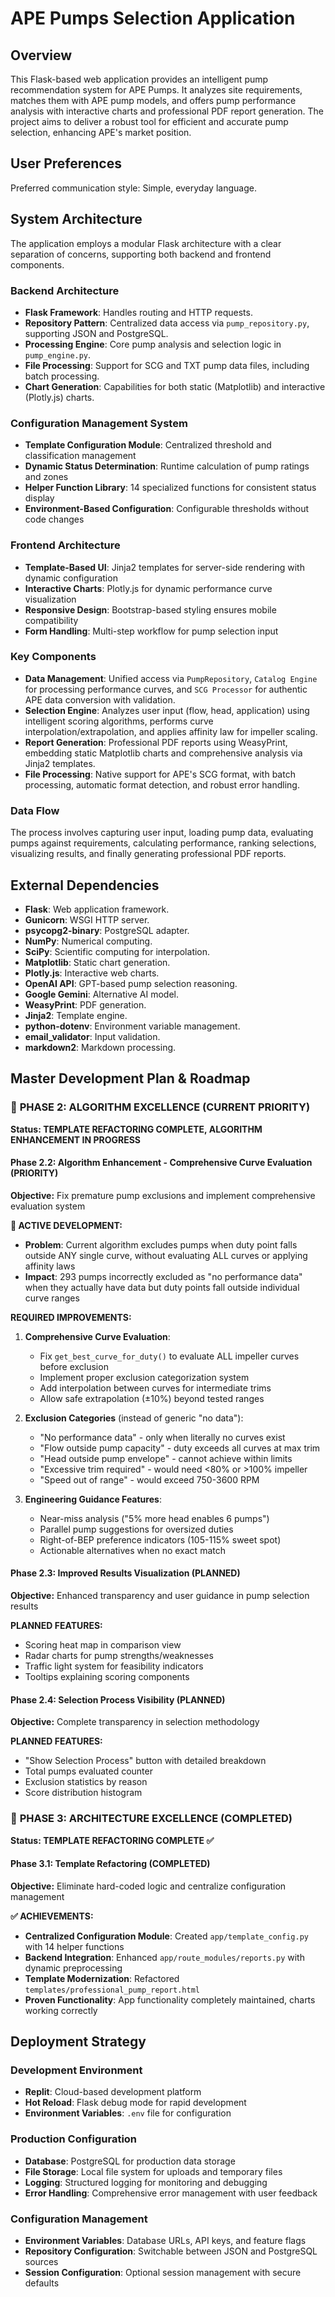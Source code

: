 # APE Pumps Selection Application

## Overview
This Flask-based web application provides an intelligent pump recommendation system for APE Pumps. It analyzes site requirements, matches them with APE pump models, and offers pump performance analysis with interactive charts and professional PDF report generation. The project aims to deliver a robust tool for efficient and accurate pump selection, enhancing APE's market position.

## User Preferences
Preferred communication style: Simple, everyday language.

## System Architecture
The application employs a modular Flask architecture with a clear separation of concerns, supporting both backend and frontend components.

### Backend Architecture
- **Flask Framework**: Handles routing and HTTP requests.
- **Repository Pattern**: Centralized data access via `pump_repository.py`, supporting JSON and PostgreSQL.
- **Processing Engine**: Core pump analysis and selection logic in `pump_engine.py`.
- **File Processing**: Support for SCG and TXT pump data files, including batch processing.
- **Chart Generation**: Capabilities for both static (Matplotlib) and interactive (Plotly.js) charts.

### Configuration Management System
- **Template Configuration Module**: Centralized threshold and classification management
- **Dynamic Status Determination**: Runtime calculation of pump ratings and zones
- **Helper Function Library**: 14 specialized functions for consistent status display
- **Environment-Based Configuration**: Configurable thresholds without code changes

### Frontend Architecture
- **Template-Based UI**: Jinja2 templates for server-side rendering with dynamic configuration
- **Interactive Charts**: Plotly.js for dynamic performance curve visualization
- **Responsive Design**: Bootstrap-based styling ensures mobile compatibility
- **Form Handling**: Multi-step workflow for pump selection input

### Key Components
- **Data Management**: Unified access via `PumpRepository`, `Catalog Engine` for processing performance curves, and `SCG Processor` for authentic APE data conversion with validation.
- **Selection Engine**: Analyzes user input (flow, head, application) using intelligent scoring algorithms, performs curve interpolation/extrapolation, and applies affinity law for impeller scaling.
- **Report Generation**: Professional PDF reports using WeasyPrint, embedding static Matplotlib charts and comprehensive analysis via Jinja2 templates.
- **File Processing**: Native support for APE's SCG format, with batch processing, automatic format detection, and robust error handling.

### Data Flow
The process involves capturing user input, loading pump data, evaluating pumps against requirements, calculating performance, ranking selections, visualizing results, and finally generating professional PDF reports.

## External Dependencies
- **Flask**: Web application framework.
- **Gunicorn**: WSGI HTTP server.
- **psycopg2-binary**: PostgreSQL adapter.
- **NumPy**: Numerical computing.
- **SciPy**: Scientific computing for interpolation.
- **Matplotlib**: Static chart generation.
- **Plotly.js**: Interactive web charts.
- **OpenAI API**: GPT-based pump selection reasoning.
- **Google Gemini**: Alternative AI model.
- **WeasyPrint**: PDF generation.
- **Jinja2**: Template engine.
- **python-dotenv**: Environment variable management.
- **email_validator**: Input validation.
- **markdown2**: Markdown processing.

## Master Development Plan & Roadmap

### 🎯 **PHASE 2: ALGORITHM EXCELLENCE (CURRENT PRIORITY)**
**Status: TEMPLATE REFACTORING COMPLETE, ALGORITHM ENHANCEMENT IN PROGRESS**

#### **Phase 2.2: Algorithm Enhancement - Comprehensive Curve Evaluation (PRIORITY)**
**Objective:** Fix premature pump exclusions and implement comprehensive evaluation system

**🔄 ACTIVE DEVELOPMENT:**
- **Problem**: Current algorithm excludes pumps when duty point falls outside ANY single curve, without evaluating ALL curves or applying affinity laws
- **Impact**: 293 pumps incorrectly excluded as "no performance data" when they actually have data but duty points fall outside individual curve ranges

**REQUIRED IMPROVEMENTS:**
1. **Comprehensive Curve Evaluation**:
   - Fix `get_best_curve_for_duty()` to evaluate ALL impeller curves before exclusion
   - Implement proper exclusion categorization system
   - Add interpolation between curves for intermediate trims
   - Allow safe extrapolation (±10%) beyond tested ranges

2. **Exclusion Categories** (instead of generic "no data"):
   - "No performance data" - only when literally no curves exist
   - "Flow outside pump capacity" - duty exceeds all curves at max trim
   - "Head outside pump envelope" - cannot achieve within limits  
   - "Excessive trim required" - would need <80% or >100% impeller
   - "Speed out of range" - would exceed 750-3600 RPM

3. **Engineering Guidance Features**:
   - Near-miss analysis ("5% more head enables 6 pumps")
   - Parallel pump suggestions for oversized duties
   - Right-of-BEP preference indicators (105-115% sweet spot)
   - Actionable alternatives when no exact match

#### **Phase 2.3: Improved Results Visualization (PLANNED)**
**Objective:** Enhanced transparency and user guidance in pump selection results

**PLANNED FEATURES:**
- Scoring heat map in comparison view
- Radar charts for pump strengths/weaknesses  
- Traffic light system for feasibility indicators
- Tooltips explaining scoring components

#### **Phase 2.4: Selection Process Visibility (PLANNED)**  
**Objective:** Complete transparency in selection methodology

**PLANNED FEATURES:**
- "Show Selection Process" button with detailed breakdown
- Total pumps evaluated counter
- Exclusion statistics by reason
- Score distribution histogram

### 🎯 **PHASE 3: ARCHITECTURE EXCELLENCE (COMPLETED)**
**Status: TEMPLATE REFACTORING COMPLETE ✅**

#### **Phase 3.1: Template Refactoring (COMPLETED)**
**Objective:** Eliminate hard-coded logic and centralize configuration management

**✅ ACHIEVEMENTS:**
- **Centralized Configuration Module**: Created `app/template_config.py` with 14 helper functions
- **Backend Integration**: Enhanced `app/route_modules/reports.py` with dynamic preprocessing
- **Template Modernization**: Refactored `templates/professional_pump_report.html`
- **Proven Functionality**: App functionality completely maintained, charts working correctly

## Deployment Strategy

### Development Environment
- **Replit**: Cloud-based development platform
- **Hot Reload**: Flask debug mode for rapid development
- **Environment Variables**: `.env` file for configuration

### Production Configuration
- **Database**: PostgreSQL for production data storage
- **File Storage**: Local file system for uploads and temporary files
- **Logging**: Structured logging for monitoring and debugging
- **Error Handling**: Comprehensive error management with user feedback

### Configuration Management
- **Environment Variables**: Database URLs, API keys, and feature flags
- **Repository Configuration**: Switchable between JSON and PostgreSQL sources
- **Session Configuration**: Optional session management with secure defaults